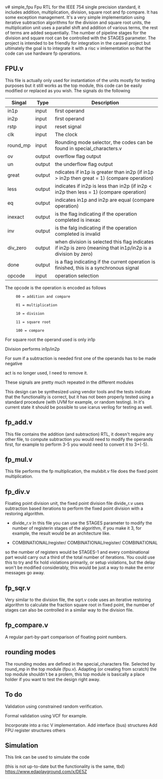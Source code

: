 v# simple_fpu
Fpu RTL for the IEEE 754 single precision standard, it includes addition, multiplication, division, square root and fp compare. It has some exception management. It's a very simple implementation using iterative subtraction algorithms for the division and square root units, the multiplication unit uses a parallel shift and addition of various terms, the rest of terms are added sequentially. The number of pipeline stages for the division and square root can be controlled with the STAGES parameter. The project is intended to be friendly for integration in the caravel project but ultimately the goal is to integrate it with a risc v imlementation so that the code can use hardware fp operations.
## FPU.v
This file is actually only used for instantiation of the units mostly for testing purposes but it still works as the top module, this code can be easily modified or replaced as you wish.
The signals do the following 


| Singal | Type | Description |
| --- | --- |---|
| in1p | input | first operand |
| in2p | input | first operand |
| rstp | input | reset signal |
| clk  | input |The clock |
| round_mp  | input | Rounding mode selector, the codes can be found in special_characters.v |
| ov | output | overflow flag output |
| un  | output | the underflow flag output |
|great  | output | ndicates if in1p is greater than in2p (if in1p > in2p then great = 1) (compare operation) |
| less  | output |indicates if in2p is less than in2p (if in2p < in2p then less = 1)  (compare operation) |
| eq  | output | indicates in1p and in2p are equal  (compare operation) |
| inexact | output |  is the flag indicating if the operation completed is inexac |
| inv | output | is the falg indicating if the operation  completed is invalid |
| div_zero | output | when division is selected this flag indicates if in2p is zero (meaning that in1p/in2p is a division by zero) |
| done | output | is a flag indicating if the current operation is finished, this is a synchronous signal |
| opcode | input | operation selection |

The opcode is the operation is encoded as follows

         00 = addition and compare
         
         01 = multiplication
         
         10 = division
         
         11 = square root

         100 = compare
         
         
For square root the operand used is only in1p

Division performs in1p/in2p

For sum if a subtraction is needed first one of the operands has to be made negative

act is no longer used, I need to remove it.

These signals are pretty much repeated in the different modules

This design can be synthesized using vendor tools and the tests indicate that the functionality is correct, but it has not been properly tested using a standard procedure (with UVM for example, or random testing).
In it's current state it should be possible to use icarus verilog for testing as well.
## fp_add.v
This file contains the addition (and subtraction) RTL, it doesn't require any other file, to compute subtraction you would need to modify the operands first, for example to perform 3-5 you would need to convert it to 3+(-5).
## fp_mul.v
This file performs the fp multiplication, the mulxbit.v file does the fixed point multiplication.
## fp_div.v
Floating point division unit, the fixed point division file divide_r.v uses subtraction based iterations to perform the fixed point division with a restoring algorithm.
+ divide_r.v 
       In this file you can use the STAGES parameter to modify the number of registerin stages of the algorithm, if you make it 3, for example, the result would be an
       architecture like.
* COMBINATIONAL/register/ COMBINATIONAL/register/ COMBINATIONAL

so the number of registers would be STAGES-1 and every combinational part would carry out a third of the total number of iterations.
You could use this to try and fix hold violations primarily, or setup violations, but the delay won't be modified considerably, this would be just a way to make         the error messages go away.
                              
## fp_sqr.v
Very similar to the division file, the sqrt.v code uses an iterative restoring algorithm to calculate the fraction square root in fixed point, the number of stages can also be controlled in a similar way to the division file.
## fp_compare.v 
A regular part-by-part comparison of floating point numbers.
## rounding modes
The rounding modes are defined in the special_characters file. Selected by round_mp in the top module (fpu.v).
Adapting (or creating from scratch) the top module shouldn't be a prolem, this top module is basically a place holder if you want to test the design right away.
## To do 
Validation using constrained random verification.

Formal validation using VCF for example.

Incorporate into a risc V implementation.
         Add interface (bus) structures
         Add FPU register structures
         others

## Simulation
This link can be used to simulate the code

(this is not up-to-date but the functionality is the same, tbd)
https://www.edaplayground.com/x/DE5Z
    
